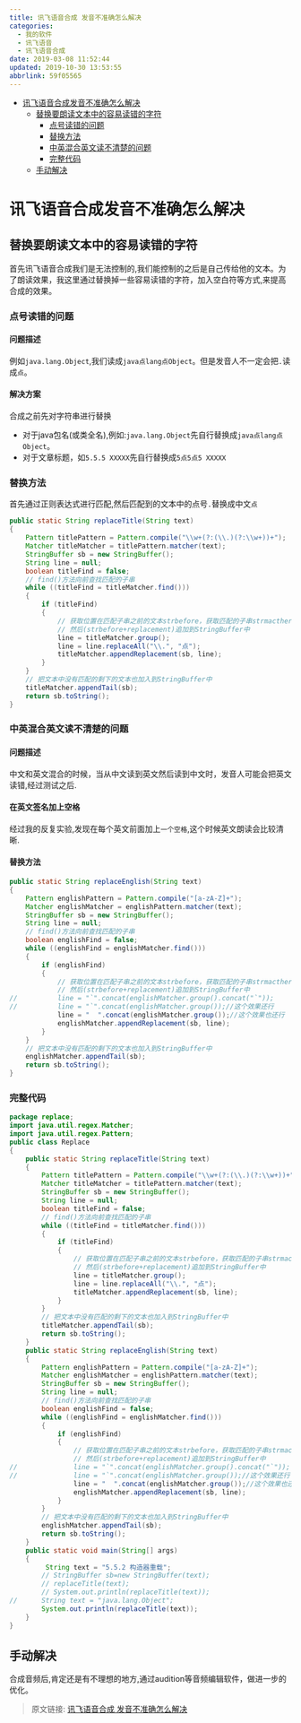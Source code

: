 ```yaml
---
title: 讯飞语音合成 发音不准确怎么解决
categories: 
  - 我的软件
  - 讯飞语音
  - 讯飞语音合成
date: 2019-03-08 11:52:44
updated: 2019-10-30 13:53:55
abbrlink: 59f05565
---
```

- [讯飞语音合成发音不准确怎么解决](/blog/html/59f05565/#讯飞语音合成发音不准确怎么解决)
    - [替换要朗读文本中的容易读错的字符](/blog/html/59f05565/#替换要朗读文本中的容易读错的字符)
        - [点号读错的问题](/blog/html/59f05565/#点号读错的问题)
        - [替换方法](/blog/html/59f05565/#替换方法)
        - [中英混合英文读不清楚的问题](/blog/html/59f05565/#中英混合英文读不清楚的问题)
        - [完整代码](/blog/html/59f05565/#完整代码)
    - [手动解决](/blog/html/59f05565/#手动解决)

<!--more-->
<script src="https://cdn.bootcss.com/jquery/3.4.0/jquery.slim.min.js"></script>
<script>$(document).ready(function () {$(".post-body > ul:nth-child(1)").hide();});</script>

<!--end-->
# 讯飞语音合成发音不准确怎么解决 #
## 替换要朗读文本中的容易读错的字符 ##
首先讯飞语音合成我们是无法控制的,我们能控制的之后是自己传给他的文本。为了朗读效果，我这里通过替换掉一些容易读错的字符，加入空白符等方式,来提高合成的效果。
### 点号读错的问题 ###
#### 问题描述 ####
例如`java.lang.Object`,我们读成`java点lang点Object`。但是发音人不一定会把`.`读成`点`。
#### 解决方案 ####
合成之前先对字符串进行替换
- 对于java包名(或类全名),例如:`java.lang.Object`先自行替换成`java点lang点Object`。
- 对于文章标题，如`5.5.5 XXXXX`先自行替换成`5点5点5 XXXXX`


### 替换方法 ###
首先通过正则表达式进行匹配,然后匹配到的文本中的点号`.`替换成中文`点`
```java
public static String replaceTitle(String text)
{
	Pattern titlePattern = Pattern.compile("\\w+(?:(\\.)(?:\\w+))+");
	Matcher titleMatcher = titlePattern.matcher(text);
	StringBuffer sb = new StringBuffer();
	String line = null;
	boolean titleFind = false;
	// find()方法向前查找匹配的子串
	while ((titleFind = titleMatcher.find()))
	{
		if (titleFind)
		{
			// 获取位置在匹配子串之前的文本strbefore，获取匹配的子串strmacther，然后把匹配的子串strmacther替换为replacement，
			// 然后(strbefore+replacement)追加到StringBuffer中
			line = titleMatcher.group();
			line = line.replaceAll("\\.", "点");
			titleMatcher.appendReplacement(sb, line);
		}
	}
	// 把文本中没有匹配的剩下的文本也加入到StringBuffer中
	titleMatcher.appendTail(sb);
	return sb.toString();
}
```
### 中英混合英文读不清楚的问题 ###
#### 问题描述 ####
中文和英文混合的时候，当从中文读到英文然后读到中文时，发音人可能会把英文读错,经过测试之后.
#### 在英文签名加上空格 ####
经过我的反复实验,发现在每个英文前面加上`一个空格`,这个时候英文朗读会比较清晰.
#### 替换方法 ####
```java
public static String replaceEnglish(String text)
{
	Pattern englishPattern = Pattern.compile("[a-zA-Z]+");
	Matcher englishMatcher = englishPattern.matcher(text);
	StringBuffer sb = new StringBuffer();
	String line = null;
	// find()方法向前查找匹配的子串
	boolean englishFind = false;
	while ((englishFind = englishMatcher.find()))
	{
		if (englishFind)
		{
			// 获取位置在匹配子串之前的文本strbefore，获取匹配的子串strmacther，然后把匹配的子串strmacther替换为replacement，
			// 然后(strbefore+replacement)追加到StringBuffer中
//			line = "`".concat(englishMatcher.group().concat("`"));
//			line = "`".concat(englishMatcher.group());//这个效果还行
			line = "  ".concat(englishMatcher.group());//这个效果也还行
			englishMatcher.appendReplacement(sb, line);
		}
	}
	// 把文本中没有匹配的剩下的文本也加入到StringBuffer中
	englishMatcher.appendTail(sb);
	return sb.toString();
}
```
### 完整代码 ###
```java
package replace;
import java.util.regex.Matcher;
import java.util.regex.Pattern;
public class Replace
{
	public static String replaceTitle(String text)
	{
		Pattern titlePattern = Pattern.compile("\\w+(?:(\\.)(?:\\w+))+");
		Matcher titleMatcher = titlePattern.matcher(text);
		StringBuffer sb = new StringBuffer();
		String line = null;
		boolean titleFind = false;
		// find()方法向前查找匹配的子串
		while ((titleFind = titleMatcher.find()))
		{
			if (titleFind)
			{
				// 获取位置在匹配子串之前的文本strbefore，获取匹配的子串strmacther，然后把匹配的子串strmacther替换为replacement，
				// 然后(strbefore+replacement)追加到StringBuffer中
				line = titleMatcher.group();
				line = line.replaceAll("\\.", "点");
				titleMatcher.appendReplacement(sb, line);
			}
		}
		// 把文本中没有匹配的剩下的文本也加入到StringBuffer中
		titleMatcher.appendTail(sb);
		return sb.toString();
	}
	public static String replaceEnglish(String text)
	{
		Pattern englishPattern = Pattern.compile("[a-zA-Z]+");
		Matcher englishMatcher = englishPattern.matcher(text);
		StringBuffer sb = new StringBuffer();
		String line = null;
		// find()方法向前查找匹配的子串
		boolean englishFind = false;
		while ((englishFind = englishMatcher.find()))
		{
			if (englishFind)
			{
				// 获取位置在匹配子串之前的文本strbefore，获取匹配的子串strmacther，然后把匹配的子串strmacther替换为replacement，
				// 然后(strbefore+replacement)追加到StringBuffer中
//				line = "`".concat(englishMatcher.group().concat("`"));
//				line = "`".concat(englishMatcher.group());//这个效果还行
				line = "  ".concat(englishMatcher.group());//这个效果也还行
				englishMatcher.appendReplacement(sb, line);
			}
		}
		// 把文本中没有匹配的剩下的文本也加入到StringBuffer中
		englishMatcher.appendTail(sb);
		return sb.toString();
	}
	public static void main(String[] args)
	{
		 String text = "5.5.2 构造器重载";
		// StringBuffer sb=new StringBuffer(text);
		// replaceTitle(text);
		// System.out.println(replaceTitle(text));
//		String text = "java.lang.Object";
		System.out.println(replaceTitle(text));
	}
}

```
## 手动解决 ##
合成音频后,肯定还是有不理想的地方,通过audition等音频编辑软件，做进一步的优化。

>原文链接: [讯飞语音合成 发音不准确怎么解决](https://lanlan2017.github.io/blog/59f05565/)
